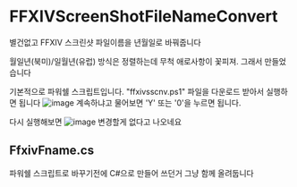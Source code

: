 # FFXIVScreenShotFileNameConvert
별건없고 FFXIV 스크린샷 파일이름을 년월일로 바꿔줍니다

월일년(북미)/일월년(유럽) 방식은 정렬하는데 무척 애로사항이 꽃피져. 그래서 만들었습니다



기본적으로 파워쉘 스크립트입니다.
"ffxivsscnv.ps1" 파일을 다운로드 받아서 실행하면 됩니다
![image](https://user-images.githubusercontent.com/7216647/131607460-f69e7f03-213a-4f92-b6cf-81035945819e.png)
계속하냐고 물어보면 'Y' 또는 '0'을 누르면 됩니다. 


다시 실행해보면
![image](https://user-images.githubusercontent.com/7216647/131607522-09b9afbf-69c0-4dab-a964-5719cb99a49b.png)
변경할게 없다고 나오네요



## FfxivFname.cs
파워쉘 스크립트로 바꾸기전에 C#으로 만들어 쓰던거 그냥 함께 올려둡니다

